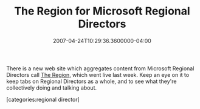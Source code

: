 ﻿---
title: The Region for Microsoft Regional Directors
date: "2007-04-24T10:29:36.3600000-04:00"
description: There is a new web site which aggregates content from Microsoft
featuredImage: img/the-region-for-microsoft-regional-directors-featured.png
---

There is a new web site which aggregates content from Microsoft Regional Directors call [The Region](http://www.microsoftregionaldirectors.com/), which went live last week. Keep an eye on it to keep tabs on Regional Directors as a whole, and to see what they're collectively doing and talking about.

\[categories:regional director]

